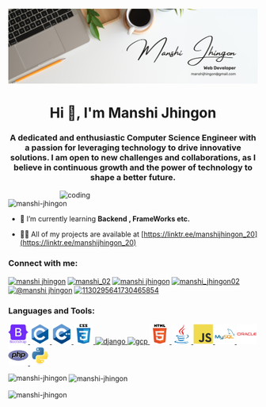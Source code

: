 ![logo](https://github.com/Manshi-Jhingon/Manshi-Jhingon/blob/main/Github%20Banner.png)


<h1 align="center">Hi 👋, I'm Manshi Jhingon</h1>
<h3 align="center">A dedicated and enthusiastic Computer Science Engineer with a passion for leveraging technology to drive innovative solutions. I am open to new challenges and collaborations, as I believe in continuous growth and the power of technology to shape a better future.</h3>

<img align="right" alt="coding" width="400" src="https://user-images.githubusercontent.com/55389276/140866485-8fb1c876-9a8f-4d6a-98dc-08c4981eaf70.gif">
















<p align="left"> <img src="https://komarev.com/ghpvc/?username=manshi-jhingon&label=Profile%20views&color=0e75b6&style=flat" alt="manshi-jhingon" /> </p>

- 🌱 I’m currently learning **Backend , FrameWorks etc.**

- 👨‍💻 All of my projects are available at [https://linktr.ee/manshijhingon_20](https://linktr.ee/manshijhingon_20)

<h3 align="left">Connect with me:</h3>
<p align="left">
<a href="https://linkedin.com/in/manshi jhingon" target="blank"><img align="center" src="https://raw.githubusercontent.com/rahuldkjain/github-profile-readme-generator/master/src/images/icons/Social/linked-in-alt.svg" alt="manshi jhingon" height="30" width="40" /></a>
<a href="https://instagram.com/manshi_02" target="blank"><img align="center" src="https://raw.githubusercontent.com/rahuldkjain/github-profile-readme-generator/master/src/images/icons/Social/instagram.svg" alt="manshi_02" height="30" width="40" /></a>
<a href="https://www.hackerrank.com/manshi jhingon" target="blank"><img align="center" src="https://raw.githubusercontent.com/rahuldkjain/github-profile-readme-generator/master/src/images/icons/Social/hackerrank.svg" alt="manshi jhingon" height="30" width="40" /></a>
<a href="https://www.leetcode.com/manshi_jhingon02" target="blank"><img align="center" src="https://raw.githubusercontent.com/rahuldkjain/github-profile-readme-generator/master/src/images/icons/Social/leet-code.svg" alt="manshi_jhingon02" height="30" width="40" /></a>
<a href="https://www.hackerearth.com/@manshi jhingon" target="blank"><img align="center" src="https://raw.githubusercontent.com/rahuldkjain/github-profile-readme-generator/master/src/images/icons/Social/hackerearth.svg" alt="@manshi jhingon" height="30" width="40" /></a>
<a href="https://discord.gg/1130295641730465854" target="blank"><img align="center" src="https://raw.githubusercontent.com/rahuldkjain/github-profile-readme-generator/master/src/images/icons/Social/discord.svg" alt="1130295641730465854" height="30" width="40" /></a>
</p>

<h3 align="left">Languages and Tools:</h3>
<p align="left"> <a href="https://getbootstrap.com" target="_blank" rel="noreferrer"> <img src="https://raw.githubusercontent.com/devicons/devicon/master/icons/bootstrap/bootstrap-plain-wordmark.svg" alt="bootstrap" width="40" height="40"/> </a> <a href="https://www.cprogramming.com/" target="_blank" rel="noreferrer"> <img src="https://raw.githubusercontent.com/devicons/devicon/master/icons/c/c-original.svg" alt="c" width="40" height="40"/> </a> <a href="https://www.w3schools.com/cpp/" target="_blank" rel="noreferrer"> <img src="https://raw.githubusercontent.com/devicons/devicon/master/icons/cplusplus/cplusplus-original.svg" alt="cplusplus" width="40" height="40"/> </a> <a href="https://www.w3schools.com/css/" target="_blank" rel="noreferrer"> <img src="https://raw.githubusercontent.com/devicons/devicon/master/icons/css3/css3-original-wordmark.svg" alt="css3" width="40" height="40"/> </a> <a href="https://www.djangoproject.com/" target="_blank" rel="noreferrer"> <img src="https://cdn.worldvectorlogo.com/logos/django.svg" alt="django" width="40" height="40"/> </a> <a href="https://cloud.google.com" target="_blank" rel="noreferrer"> <img src="https://www.vectorlogo.zone/logos/google_cloud/google_cloud-icon.svg" alt="gcp" width="40" height="40"/> </a> <a href="https://www.w3.org/html/" target="_blank" rel="noreferrer"> <img src="https://raw.githubusercontent.com/devicons/devicon/master/icons/html5/html5-original-wordmark.svg" alt="html5" width="40" height="40"/> </a> <a href="https://www.java.com" target="_blank" rel="noreferrer"> <img src="https://raw.githubusercontent.com/devicons/devicon/master/icons/java/java-original.svg" alt="java" width="40" height="40"/> </a> <a href="https://developer.mozilla.org/en-US/docs/Web/JavaScript" target="_blank" rel="noreferrer"> <img src="https://raw.githubusercontent.com/devicons/devicon/master/icons/javascript/javascript-original.svg" alt="javascript" width="40" height="40"/> </a> <a href="https://www.mysql.com/" target="_blank" rel="noreferrer"> <img src="https://raw.githubusercontent.com/devicons/devicon/master/icons/mysql/mysql-original-wordmark.svg" alt="mysql" width="40" height="40"/> </a> <a href="https://www.oracle.com/" target="_blank" rel="noreferrer"> <img src="https://raw.githubusercontent.com/devicons/devicon/master/icons/oracle/oracle-original.svg" alt="oracle" width="40" height="40"/> </a> <a href="https://www.php.net" target="_blank" rel="noreferrer"> <img src="https://raw.githubusercontent.com/devicons/devicon/master/icons/php/php-original.svg" alt="php" width="40" height="40"/> </a> <a href="https://www.python.org" target="_blank" rel="noreferrer"> <img src="https://raw.githubusercontent.com/devicons/devicon/master/icons/python/python-original.svg" alt="python" width="40" height="40"/> </a> </p>

<p><img align="left" src="https://github-readme-stats.vercel.app/api/top-langs?username=manshi-jhingon&show_icons=true&locale=en&layout=compact" alt="manshi-jhingon" /></p>

<p>&nbsp;<img align="center" src="https://github-readme-stats.vercel.app/api?username=manshi-jhingon&show_icons=true&locale=en" alt="manshi-jhingon" /></p>

<p><img align="center" src="https://github-readme-streak-stats.herokuapp.com/?user=manshi-jhingon&" alt="manshi-jhingon" /></p>

